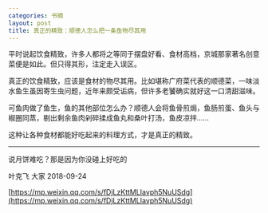 ```yaml
---
categories: 书摘
layout: post
title: 真正的精致：顺德人怎么把一条鱼物尽其用
---
```


平时说起饮食精致，许多人都将之等同于摆盘好看、食材高档，京城那家著名创意菜便是如此。但只得其形，注定走入误区。

真正的饮食精致，应该是食材的物尽其用。比如堪称广府菜代表的顺德菜，一味淡水鱼生虽因寄生虫问题，近年来颇受诟病，但许多老饕确实就好这一口清甜滋味。

可鱼肉做了鱼生，鱼的其他部位怎么办？顺德人会将鱼骨煎焗，鱼肠煎蛋、鱼头与椒圈同蒸，剔出剩余鱼肉剁碎揉成鱼丸和桑叶打汤，鱼皮凉拌……

这种让各种食材都能好吃起来的料理方式，才是真正的精致。

---

说月饼难吃？那是因为你没碰上好吃的

叶克飞  大家  2018-09-24

[https://mp.weixin.qq.com/s/fDjLzKttMLIavph5NuUSdg](https://mp.weixin.qq.com/s/fDjLzKttMLIavph5NuUSdg)
